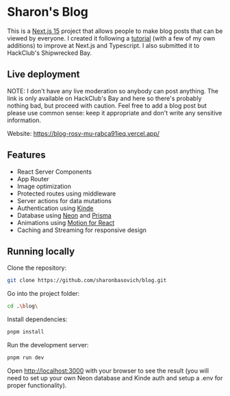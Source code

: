 # Sharon's Blog
This is a [Next.js 15](https://nextjs.org) project that allows people to make blog posts that can be viewed by everyone. I created it following a [tutorial](https://www.youtube.com/watch?v=PqxHnMfyCUY) (with a few of my own additions) to improve at Next.js and Typescript. I also submitted it to HackClub's Shipwrecked Bay.

## Live deployment
NOTE: I don't have any live moderation so anybody can post anything. The link is only available on HackClub's Bay and here so there's probably nothing bad, but proceed with caution. Feel free to add a blog post but please use common sense: keep it appropriate and don't write any sensitive information.

Website: https://blog-rosy-mu-rabca91ieq.vercel.app/

## Features
- React Server Components
- App Router
- Image optimization
- Protected routes using middleware
- Server actions for data mutations
- Authentication using [Kinde](https://kinde.com/)
- Database using [Neon](https://neon.com/) and [Prisma](https://www.prisma.io/)
- Animations using [Motion for React](https://motion.dev/)
- Caching and Streaming for responsive design

## Running locally

Clone the repository:
```bash
git clone https://github.com/sharonbasovich/blog.git
```

Go into the project folder:
```bash
cd .\blog\
```

Install dependencies:
```bash
pnpm install
```

Run the development server:

```bash
pnpm run dev
```

Open [http://localhost:3000](http://localhost:3000) with your browser to see the result (you will need to set up your own Neon database and Kinde auth and setup a .env for proper functionality). 

